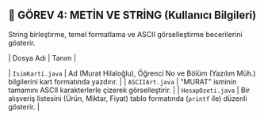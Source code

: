 ## 📝 GÖREV 4: METİN VE STRİNG (Kullanıcı Bilgileri)

String birleştirme, temel formatlama ve ASCII görselleştirme becerilerini gösterir.

| Dosya Adı | Tanım |

| `IsimKarti.java` | Ad (Murat Hilaloğlu), Öğrenci No ve Bölüm (Yazılım Müh.) bilgilerini kart formatında yazdırır. |
| `ASCIIArt.java` | "MURAT" isminin tamamını ASCII karakterlerle çizerek görselleştirir. |
| `HesapOzeti.java` | Bir alışveriş listesini (Ürün, Miktar, Fiyat) tablo formatında (`printf` ile) düzenli gösterir. |
